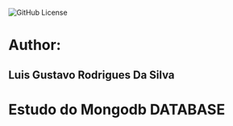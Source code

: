 ![GitHub License](https://img.shields.io/github/license/LuisGustavoRSilva/Crud_MongoDB)

# Author:
## Luis Gustavo Rodrigues Da Silva

# Estudo do Mongodb DATABASE
